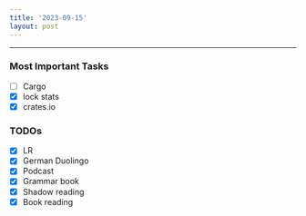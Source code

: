 ```yaml
---
title: '2023-09-15'
layout: post
---
```


---

### Most Important Tasks

- [ ] Cargo
- [x] lock stats
- [x] crates.io

### TODOs

- [x] LR
- [x] German Duolingo
- [x] Podcast
- [x] Grammar book
- [x] Shadow reading
- [x] Book reading
